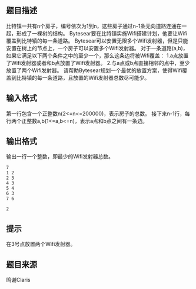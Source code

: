 


## 题目描述
比特镇一共有n个房子，编号依次为1到n，这些房子通过n-1条无向道路连通在一起，形成了一棵树的结构。
Bytesear要在比特镇实施Wifi搭建计划，他要让Wifi覆盖到比特镇的每一条道路。
Bytesear可以安置无限多个Wifi发射器，但是只能安置在树上的节点上，一个房子可以安置多个Wifi发射器。
对于一条道路(a,b)，如果它满足以下两个条件之中的至少一个，那么这条边将被Wifi覆盖：
1.a点放置了Wifi发射器或者和b点放置了Wifi发射器。
2.与a点或b点直接相邻的点中，至少放置了两个Wifi发射器。
请帮助Bytesear规划一个最优的放置方案，使得Wifi覆盖到比特镇的每一条道路，且放置的Wifi发射器总数尽可能少。
## 输入格式
第一行包含一个正整数n(2<=n<=200000)，表示房子的总数。
接下来n-1行，每行两个正整数a,b(1<=a,b<=n)，表示a点和b点之间有一条边。
## 输出格式
输出一行一个整数，即最少的Wifi发射器总数。

```input1
7
1 2
2 3
4 3
5 4
6 3
7 6

```

```output1
2
```

## 提示
在3号点放置两个Wifi发射器。
## 题目来源
鸣谢Claris


